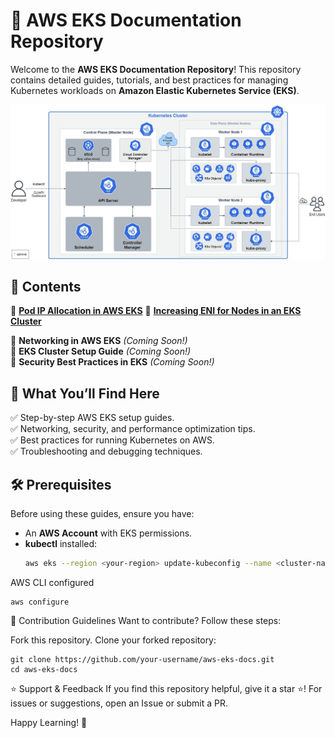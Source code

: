 # 🚀 AWS EKS Documentation Repository  

Welcome to the **AWS EKS Documentation Repository**! This repository contains detailed guides, tutorials, and best practices for managing Kubernetes workloads on **Amazon Elastic Kubernetes Service (EKS)**.  

![ERD Diagram](Images/kubernetes-architecture.png)

## 📖 Contents  

🔹 **[Pod IP Allocation in AWS EKS](EKS-pod-ip-allocation.md)**
🔹 **[Increasing ENI for Nodes in an EKS Cluster](Increase-Eni-Eks.md)** 

🔹 **Networking in AWS EKS** *(Coming Soon!)*  
🔹 **EKS Cluster Setup Guide** *(Coming Soon!)*  
🔹 **Security Best Practices in EKS** *(Coming Soon!)*  

## 🎯 What You’ll Find Here  
✅ Step-by-step AWS EKS setup guides.  
✅ Networking, security, and performance optimization tips.  
✅ Best practices for running Kubernetes on AWS.  
✅ Troubleshooting and debugging techniques.  

## 🛠 Prerequisites  
Before using these guides, ensure you have:  
- An **AWS Account** with EKS permissions.  
- **kubectl** installed:  
  ```sh
  aws eks --region <your-region> update-kubeconfig --name <cluster-name>
  
AWS CLI configured
```
aws configure
```
📌 Contribution Guidelines
Want to contribute? Follow these steps:

Fork this repository.
Clone your forked repository:
```
git clone https://github.com/your-username/aws-eks-docs.git
cd aws-eks-docs
```
⭐ Support & Feedback
If you find this repository helpful, give it a star ⭐!
For issues or suggestions, open an Issue or submit a PR.

Happy Learning! 🚀
